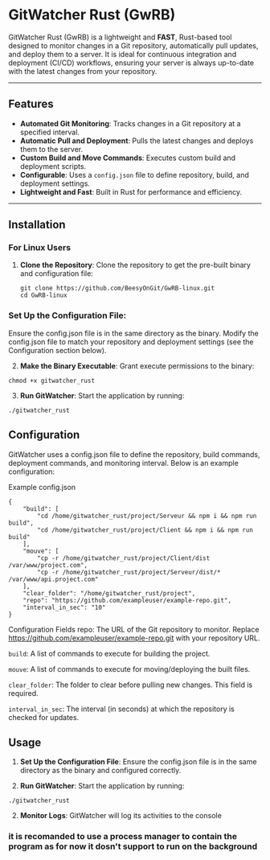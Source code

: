 # GitWatcher Rust (GwRB)

GitWatcher Rust (GwRB) is a lightweight and **FAST**, Rust-based tool designed to monitor changes in a Git repository, automatically pull updates, and deploy them to a server. It is ideal for continuous integration and deployment (CI/CD) workflows, ensuring your server is always up-to-date with the latest changes from your repository.

---

## Features

- **Automated Git Monitoring**: Tracks changes in a Git repository at a specified interval.
- **Automatic Pull and Deployment**: Pulls the latest changes and deploys them to the server.
- **Custom Build and Move Commands**: Executes custom build and deployment scripts.
- **Configurable**: Uses a `config.json` file to define repository, build, and deployment settings.
- **Lightweight and Fast**: Built in Rust for performance and efficiency.

---

## Installation

### For Linux Users

1. **Clone the Repository**:
   Clone the repository to get the pre-built binary and configuration file:
   ```
   git clone https://github.com/BeesyOnGit/GwRB-linux.git
   cd GwRB-linux
   ```

### Set Up the Configuration File:
Ensure the config.json file is in the same directory as the binary. Modify the config.json file to match your repository and deployment settings (see the Configuration section below).

2. **Make the Binary Executable**:
Grant execute permissions to the binary:

```
chmod +x gitwatcher_rust
```

3. **Run GitWatcher**:
Start the application by running:

```
./gitwatcher_rust
```

## Configuration

GitWatcher uses a config.json file to define the repository, build commands, deployment commands, and monitoring interval. Below is an example configuration:

Example config.json

```
{
    "build": [
        "cd /home/gitwatcher_rust/project/Serveur && npm i && npm run build",
        "cd /home/gitwatcher_rust/project/Client && npm i && npm run build"
    ],
    "mouve": [
        "cp -r /home/gitwatcher_rust/project/Client/dist /var/www/project.com",
        "cp -r /home/gitwatcher_rust/project/Serveur/dist/* /var/www/api.project.com"
    ],
    "clear_folder": "/home/gitwatcher_rust/project",
    "repo": "https://github.com/exampleuser/example-repo.git",
    "interval_in_sec": "10"
}
```
Configuration Fields
repo: The URL of the Git repository to monitor. Replace https://github.com/exampleuser/example-repo.git with your repository URL.

`build`: A list of commands to execute for building the project.

`mouve`: A list of commands to execute for moving/deploying the built files.

`clear_folder`: The folder to clear before pulling new changes. This field is required.

`interval_in_sec`: The interval (in seconds) at which the repository is checked for updates.

## Usage

1. **Set Up the Configuration File**:
Ensure the config.json file is in the same directory as the binary and configured correctly.

2. **Run GitWatcher**:
Start the application by running:

```
./gitwatcher_rust
```

2. **Monitor Logs**:
GitWatcher will log its activities to the console


### it is recomanded to use a process manager to contain the program as for now it dosn't support to run on the background
